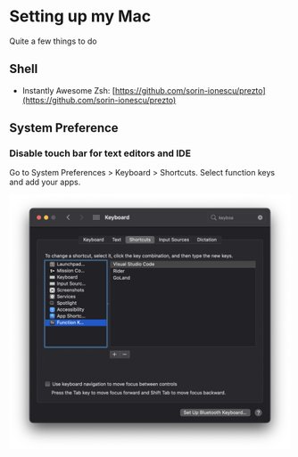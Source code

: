 # Setting up my Mac

Quite a few things to do

## Shell

* Instantly Awesome Zsh: [https://github.com/sorin-ionescu/prezto](https://github.com/sorin-ionescu/prezto)

## System Preference

### Disable touch bar for text editors and IDE

Go to System Preferences &gt; Keyboard &gt; Shortcuts. Select function keys and add your apps.

![](.gitbook/assets/image%20%2820%29.png)


